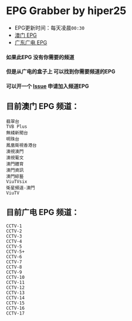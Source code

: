 # EPG Grabber by hiper25

- EPG更新时间：每天凌晨`00:30`
- [澳门 EPG](https://raw.githubusercontent.com/hiper25/EPG/refs/heads/master/macau.xml)
- [广东广电 EPG](https://raw.githubusercontent.com/hiper25/EPG/refs/heads/master/guangdongguangdian.xml)

#### 如果此EPG 没有你需要的频道
#### 但是从广电的盒子上 可以找到你需要频道的EPG
#### 可以开一个 [Issue](https://github.com/hiper25/EPG/issues/new) 申请加入频道EPG

## 目前澳门 EPG 频道：

    翡翠台
    TVB Plus
    無綫新聞台
    明珠台
    鳳凰衛視香港台
    澳視澳門
    澳視葡文
    澳門體育
    澳門資訊
    澳門綜藝
    ViuTVsix
    衛星頻道-澳門
    ViuTV

## 目前广电 EPG 频道：

    CCTV-1
    CCTV-2
    CCTV-3
    CCTV-4
    CCTV-5
    CCTV-5+
    CCTV-6
    CCTV-7
    CCTV-8
    CCTV-9
    CCTV-10
    CCTV-11
    CCTV-12
    CCTV-13
    CCTV-14
    CCTV-15
    CCTV-16
    CCTV-17
